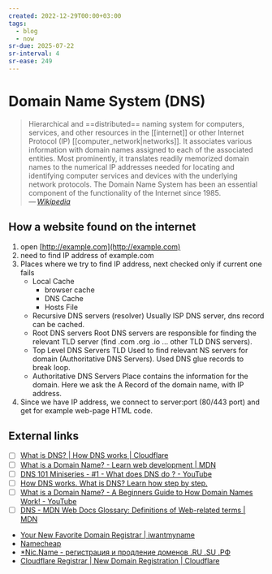 ```yaml
---
created: 2022-12-29T00:00+03:00
tags:
  - blog
  - now
sr-due: 2025-07-22
sr-interval: 4
sr-ease: 249
---
```


# Domain Name System (DNS)

> Hierarchical and ==distributed== naming system for computers, services, and other resources in the [[internet]] or other Internet Protocol (IP) [[computer_network|networks]]. It associates various information with domain names assigned to each of the associated entities. Most prominently, it translates readily memorized domain names to the numerical IP addresses needed for locating and identifying computer services and devices with the underlying network protocols. The Domain Name System has been an essential component of the functionality of the Internet since 1985.\
> — <cite>[Wikipedia](https://en.wikipedia.org/wiki/Domain_Name_System)</cite>

## How a website found on the internet

1. open [http://example.com](http://example.com)
2. need to find IP address of example.com
3. Places where we try to find IP address, next checked only if current one fails
   - Local Cache
     - browser cache
     - DNS Cache
     - Hosts File
   - Recursive DNS servers (resolver) Usually ISP DNS server, dns record can be cached.
   - Root DNS servers Root DNS servers are responsible for finding the relevant TLD server (find .com .org .io ... other TLD DNS servers).
   - Top Level DNS Servers TLD Used to find relevant NS servers for domain (Authoritative DNS Servers). Used DNS glue records to break loop.
   - Authoritative DNS Servers Place contains the information for the domain. Here we ask the A Record of the domain name, with IP address.
4. Since we have IP address, we connect to server:port (80/443 port) and get for example web-page HTML code.

## External links

- [ ] [What is DNS? | How DNS works | Cloudflare](https://www.cloudflare.com/learning/dns/what-is-dns/)
- [ ] [What is a Domain Name? - Learn web development | MDN](https://developer.mozilla.org/en-US/docs/Learn/Common_questions/Web_mechanics/What_is_a_domain_name)
- [ ] [DNS 101 Miniseries - #1 - What does DNS do ? - YouTube](https://www.youtube.com/watch?v=zEmUuNFBgN8)
- [ ] [How DNS works. What is DNS? Learn how step by step.](https://howdns.works/)
- [ ] [What is a Domain Name? - A Beginners Guide to How Domain Names Work! - YouTube](https://www.youtube.com/watch?v=Y4cRx19nhJk)
- [ ] [DNS - MDN Web Docs Glossary: Definitions of Web-related terms | MDN](https://developer.mozilla.org/en-US/docs/Glossary/DNS)

- [Your New Favorite Domain Registrar | iwantmyname](https://iwantmyname.com/)
- [Namecheap](https://vivaldi.com/bk/namecheap-en-us)
- [\*Nic.Name - регистрация и продление доменов .RU .SU .РФ](https://www.regnic.name/)
- [Cloudflare Registrar | New Domain Registration | Cloudflare](https://www.cloudflare.com/products/registrar/)
